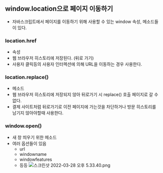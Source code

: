 ## window.location으로 페이지 이동하기

- 자바스크립트에서 페이지를 이동하기 위해 사용할 수 있는 window 속성, 메소드들이 있다.

### location.href

- 속성
- 웹 브라우저 히스토리에 저장된다. (뒤로 가기)
- 사용자 클릭등의 사용자 인터렉션에 의해 URL을 이동하는 경우 사용한다.

### location.replace()

- 메소드
- 웹 브라우저 히스토리에 저장되지 않아 뒤로가기 시 replace() 호출 페이지로 갈 수 없다.
- 결제 사이트처럼 뒤로가기로 이전 페이지에 가는것을 차단하거나 방문 히스토리를 남기지 않아야할때 사용한다.

### window.open()

- 새 창 띄우기 위한 메소드
- 여러 옵션들이 있음
  - url
  - windowname
  - windowfeatures
  - 등등
    ![스크린샷 2022-03-28 오후 5.33.40.png](https://s3-us-west-2.amazonaws.com/secure.notion-static.com/bc26fd56-4e1f-4009-92d8-3324c8b7af9e/스크린샷_2022-03-28_오후_5.33.40.png)
